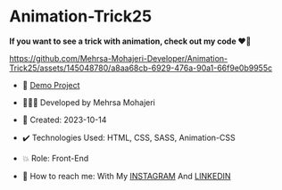 # Animation-Trick25           
  
**If you want to see a trick with animation, check out my code ♥️👀**  
       
https://github.com/Mehrsa-Mohajeri-Developer/Animation-Trick25/assets/145048780/a8aa68cb-6929-476a-90a1-66f9e0b9955c
    
- 🔗 [Demo Project](https://mehrsa-mohajeri-developer.github.io/Animation-Trick25/)
  
- 👩🏻‍💻 Developed by Mehrsa Mohajeri 

- 📆 Created: 2023-10-14

- ✔️ Technologies Used: HTML, CSS, SASS, Animation-CSS

- 💥 Role: Front-End

- 📲 How to reach me: With My [INSTAGRAM](https://www.instagram.com/mehrsa_mohajeri_developer) And [LINKEDIN](https://www.linkedin.com/in/mehrsa-mohajeri-developer)

